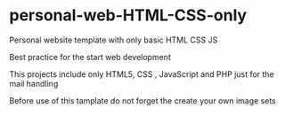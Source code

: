 # personal-web-HTML-CSS-only
Personal website template with only basic HTML CSS JS 

Best practice for the start web development 

This projects include only HTML5, CSS , JavaScript and PHP just for the mail handling

Before use of this tamplate do not forget the create your own image sets
